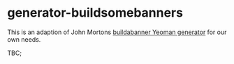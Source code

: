 # generator-buildsomebanners

This is an adaption of John Mortons [buildabanner Yeoman generator](https://github.com/feinheit/generator-buildabanner) for our own needs.

TBC;

